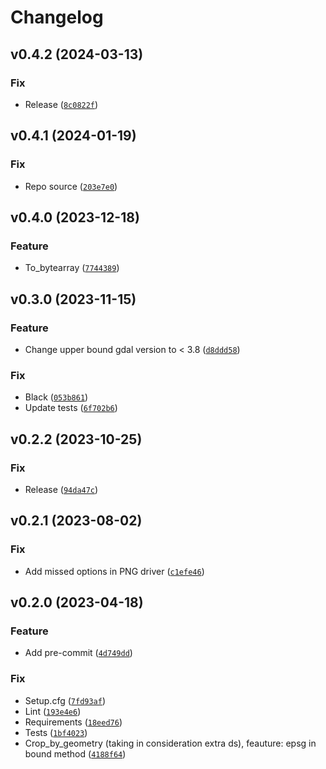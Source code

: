 # Changelog

<!--next-version-placeholder-->

## v0.4.2 (2024-03-13)
### Fix
* Release ([`8c0822f`](https://github.com/habibutsu/gdal-boots/commit/8c0822f60f8ec78d20249b088d56354f20ab7fb9))

## v0.4.1 (2024-01-19)
### Fix
* Repo source ([`203e7e0`](https://github.com/habibutsu/gdal-boots/commit/203e7e02cd7a35e6b04b1bb4266cd3407fc84864))

## v0.4.0 (2023-12-18)
### Feature
* To_bytearray ([`7744389`](https://github.com/habibutsu/gdal-boots/commit/7744389418d7e23e0e000ec22fb6ca588cc9a4ad))

## v0.3.0 (2023-11-15)
### Feature
* Change upper bound gdal version to < 3.8 ([`d8ddd58`](https://github.com/habibutsu/gdal-boots/commit/d8ddd5826b5ca4138d9e9dffbf9c1391c880c812))

### Fix
* Black ([`053b861`](https://github.com/habibutsu/gdal-boots/commit/053b861e534d5548555af326ac24b13afd7fb491))
* Update tests ([`6f702b6`](https://github.com/habibutsu/gdal-boots/commit/6f702b6d8c2c82a17a3bad90b7e9823a3e2eb32b))

## v0.2.2 (2023-10-25)
### Fix
* Release ([`94da47c`](https://github.com/habibutsu/gdal-boots/commit/94da47cbdd5cca75e5fc41df77113addf7562a2b))

## v0.2.1 (2023-08-02)
### Fix
* Add missed options in PNG driver ([`c1efe46`](https://github.com/habibutsu/gdal-boots/commit/c1efe46b1db5ab9bcaa2bed709d5b3341e191028))

## v0.2.0 (2023-04-18)
### Feature
* Add pre-commit ([`4d749dd`](https://github.com/habibutsu/gdal-boots/commit/4d749dd9a2e3d782176872543bcd9874728c3c7d))

### Fix
* Setup.cfg ([`7fd93af`](https://github.com/habibutsu/gdal-boots/commit/7fd93af818e9d0d2887fe732fc737f9570987328))
* Lint ([`193e4e6`](https://github.com/habibutsu/gdal-boots/commit/193e4e68456e0cab4a0e4a69fc7056e8a0b18fa9))
* Requirements ([`18eed76`](https://github.com/habibutsu/gdal-boots/commit/18eed7698f4f21466e46eaf2e280f7d5ed29ea5f))
* Tests ([`1bf4023`](https://github.com/habibutsu/gdal-boots/commit/1bf40238fc091092ca9eaeb14a3650ebf59c6d3e))
* Crop_by_geometry (taking in consideration extra ds), feauture: epsg in bound method ([`4188f64`](https://github.com/habibutsu/gdal-boots/commit/4188f6443b5d8d22281718b300944da1596e8563))
